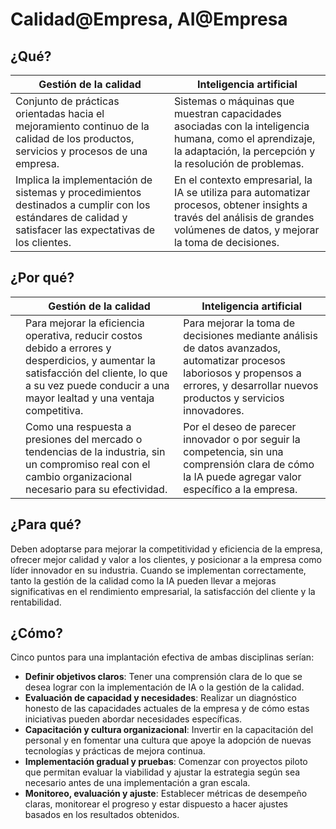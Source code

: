 # Calidad@Empresa, AI@Empresa

## ¿Qué?


|Gestión de la calidad|Inteligencia artificial|
|-|-|
Conjunto de prácticas orientadas hacia el mejoramiento continuo de la calidad de los productos, servicios y procesos de una empresa.|Sistemas o máquinas que muestran capacidades asociadas con la inteligencia humana, como el aprendizaje, la adaptación, la percepción y la resolución de problemas.
Implica la implementación de sistemas y procedimientos destinados a cumplir con los estándares de calidad y satisfacer las expectativas de los clientes.|En el contexto empresarial, la IA se utiliza para automatizar procesos, obtener insights a través del análisis de grandes volúmenes de datos, y mejorar la toma de decisiones.

## ¿Por qué?

||Gestión de la calidad|Inteligencia artificial|
|-|-|-|
||Para mejorar la eficiencia operativa, reducir costos debido a errores y desperdicios, y aumentar la satisfacción del cliente, lo que a su vez puede conducir a una mayor lealtad y una ventaja competitiva.|Para mejorar la toma de decisiones mediante análisis de datos avanzados, automatizar procesos laboriosos y propensos a errores, y desarrollar nuevos productos y servicios innovadores.
||Como una respuesta a presiones del mercado o tendencias de la industria, sin un compromiso real con el cambio organizacional necesario para su efectividad.|Por el deseo de parecer innovador o por seguir la competencia, sin una comprensión clara de cómo la IA puede agregar valor específico a la empresa.

## ¿Para qué?

Deben adoptarse para mejorar la competitividad y eficiencia de la empresa, ofrecer mejor calidad y valor a los clientes, y posicionar a la empresa como líder innovador en su industria. Cuando se implementan correctamente, tanto la gestión de la calidad como la IA pueden llevar a mejoras significativas en el rendimiento empresarial, la satisfacción del cliente y la rentabilidad.

## ¿Cómo?

Cinco puntos para una implantación efectiva de ambas disciplinas serían:

- **Definir objetivos claros**: Tener una comprensión clara de lo que se desea lograr con la implementación de IA o la gestión de la calidad.
- **Evaluación de capacidad y necesidades**: Realizar un diagnóstico honesto de las capacidades actuales de la empresa y de cómo estas iniciativas pueden abordar necesidades específicas.
- **Capacitación y cultura organizacional**: Invertir en la capacitación del personal y en fomentar una cultura que apoye la adopción de nuevas tecnologías y prácticas de mejora continua.
- **Implementación gradual y pruebas**: Comenzar con proyectos piloto que permitan evaluar la viabilidad y ajustar la estrategia según sea necesario antes de una implementación a gran escala.
- **Monitoreo, evaluación y ajuste**: Establecer métricas de desempeño claras, monitorear el progreso y estar dispuesto a hacer ajustes basados en los resultados obtenidos.
